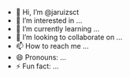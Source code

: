 - 👋 Hi, I’m @jaruizsct
- 👀 I’m interested in ...
- 🌱 I’m currently learning ...
- 💞️ I’m looking to collaborate on ...
- 📫 How to reach me ...
- 😄 Pronouns: ...
- ⚡ Fun fact: ...

<!---
jaruizsct/jaruizsct is a ✨ special ✨ repository because its `README.md` (this file) appears on your GitHub profile.
You can click the Preview link to take a look at your changes.
--->

